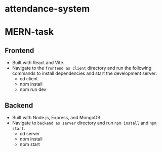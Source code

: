 # attendance-system

# MERN-task

## Frontend
- Built with React and Vite.
- Navigate to the `frontend as client` directory and run the following commands to install dependencies and start the development server:
  - cd client
  - npm install
  - npm run dev

## Backend
- Built with Node.js, Express, and MongoDB.
- Navigate to `backend as server` directory and run `npm install` and `npm start`.
  - cd server
  - npm install
  - npm start

